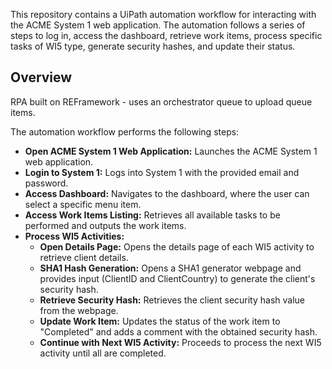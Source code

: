 This repository contains a UiPath automation workflow for interacting with the ACME System 1 web application. The automation follows a series of steps to log in, access the dashboard, retrieve work items, process specific tasks of WI5 type, generate security hashes, and update their status.

## Overview

RPA built on REFramework - uses an orchestrator queue to upload queue items.

The automation workflow performs the following steps:

- **Open ACME System 1 Web Application:** Launches the ACME System 1 web application.
- **Login to System 1:** Logs into System 1 with the provided email and password.
- **Access Dashboard:** Navigates to the dashboard, where the user can select a specific menu item.
- **Access Work Items Listing:** Retrieves all available tasks to be performed and outputs the work items.
- **Process WI5 Activities:**
  - **Open Details Page:** Opens the details page of each WI5 activity to retrieve client details.
  - **SHA1 Hash Generation:** Opens a SHA1 generator webpage and provides input (ClientID and ClientCountry) to generate the client's security hash.
  - **Retrieve Security Hash:** Retrieves the client security hash value from the webpage.
  - **Update Work Item:** Updates the status of the work item to "Completed" and adds a comment with the obtained security hash.
  - **Continue with Next WI5 Activity:** Proceeds to process the next WI5 activity until all are completed.
